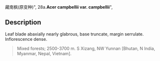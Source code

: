 藏南枫(原变种)",
28a.**Acer campbellii var. campbellii**",

## Description
Leaf blade abaxially nearly glabrous, base truncate, margin serrulate. Inflorescence dense.

> Mixed forests; 2500-3700 m. S Xizang, NW Yunnan [Bhutan, N India, Myanmar, Nepal, Vietnam].
